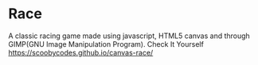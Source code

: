 # Race
A classic racing game made using javascript, HTML5 canvas and through GIMP(GNU Image Manipulation Program). Check It Yourself 
https://scoobycodes.github.io/canvas-race/
